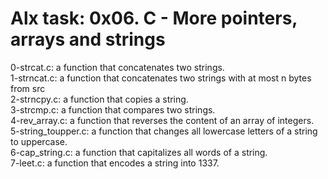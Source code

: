 # Alx task: 0x06. C - More pointers, arrays and strings  

0-strcat.c: a function that concatenates two strings.    
1-strncat.c: a function that concatenates two strings with at most n bytes from src  
2-strncpy.c:  a function that copies a string.  
3-strcmp.c:  a function that compares two strings.  
4-rev_array.c: a function that reverses the content of an array of integers.   
5-string_toupper.c: a function that changes all lowercase letters of a string to uppercase.   
6-cap_string.c: a function that capitalizes all words of a string.   
7-leet.c: a function that encodes a string into 1337.
